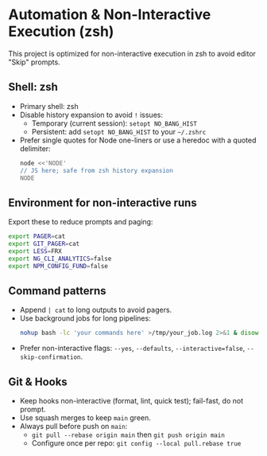 # Automation & Non-Interactive Execution (zsh)

This project is optimized for non-interactive execution in zsh to avoid editor "Skip" prompts.

## Shell: zsh

- Primary shell: zsh
- Disable history expansion to avoid `!` issues:
  - Temporary (current session): `setopt NO_BANG_HIST`
  - Persistent: add `setopt NO_BANG_HIST` to your `~/.zshrc`
- Prefer single quotes for Node one-liners or use a heredoc with a quoted delimiter:
  ```bash
  node <<'NODE'
  // JS here; safe from zsh history expansion
  NODE
  ```

## Environment for non-interactive runs

Export these to reduce prompts and paging:

```bash
export PAGER=cat
export GIT_PAGER=cat
export LESS=FRX
export NG_CLI_ANALYTICS=false
export NPM_CONFIG_FUND=false
```

## Command patterns

- Append `| cat` to long outputs to avoid pagers.
- Use background jobs for long pipelines:
  ```bash
  nohup bash -lc 'your commands here' >/tmp/your_job.log 2>&1 & disown
  ```
- Prefer non-interactive flags: `--yes`, `--defaults`, `--interactive=false`, `--skip-confirmation`.

## Git & Hooks

- Keep hooks non-interactive (format, lint, quick test); fail-fast, do not prompt.
- Use squash merges to keep `main` green.
- Always pull before push on `main`:
  - `git pull --rebase origin main` then `git push origin main`
  - Configure once per repo: `git config --local pull.rebase true`
